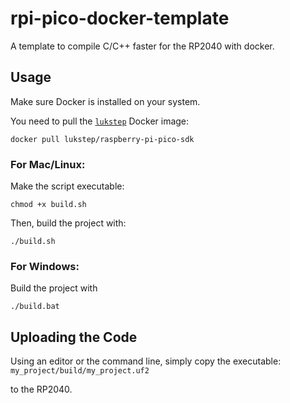 # rpi-pico-docker-template
A template to compile C/C++ faster for the RP2040 with docker.

## Usage
Make sure Docker is installed on your system.

You need to pull the [`lukstep`](https://hub.docker.com/r/lukstep/raspberry-pi-pico-sdk) Docker image: 

```
docker pull lukstep/raspberry-pi-pico-sdk
```

### For Mac/Linux:
Make the script executable:

```
chmod +x build.sh
```

Then, build the project with:
```
./build.sh
```

### For Windows:

Build the project with
```
./build.bat
```

## Uploading the Code

Using an editor or the command line, simply copy the executable: `my_project/build/my_project.uf2`

to the RP2040.
